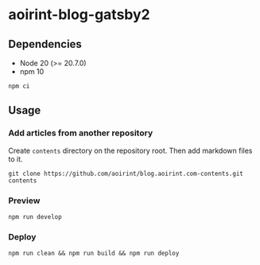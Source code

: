 # aoirint-blog-gatsby2

## Dependencies

- Node 20 (>= 20.7.0)
- npm 10

```shell
npm ci
```

## Usage
### Add articles from another repository

Create `contents` directory on the repository root.
Then add markdown files to it.

```shell
git clone https://github.com/aoirint/blog.aoirint.com-contents.git contents
```

### Preview

```shell
npm run develop
```

### Deploy

```shell
npm run clean && npm run build && npm run deploy
```
